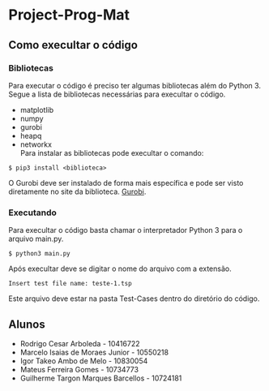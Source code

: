 # Project-Prog-Mat
## Como execultar o código
### Bibliotecas
Para executar o código é preciso ter algumas bibliotecas além do Python 3. Segue a lista de bibliotecas necessárias para execultar o código.  
- matplotlib
- numpy
- gurobi
- heapq
- networkx  
Para instalar as bibliotecas pode execultar o comando:
```
$ pip3 install <biblioteca>
```
O Gurobi deve ser instalado de forma mais específica e pode ser visto diretamente no site da biblioteca. [Gurobi](https://www.gurobi.com/).
### Executando
Para execultar o código basta chamar o interpretador Python 3 para o arquivo main.py.
```
$ python3 main.py
```
Após execultar deve se digitar o nome do arquivo com a extensão.
```
Insert test file name: teste-1.tsp
```
Este arquivo deve estar na pasta Test-Cases dentro do diretório do código.
## Alunos
- Rodrigo Cesar Arboleda - 10416722
- Marcelo Isaias de Moraes Junior - 10550218
- Igor Takeo Ambo de Melo - 10830054
- Mateus Ferreira Gomes - 10734773
- Guilherme Targon Marques Barcellos - 10724181
